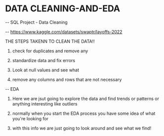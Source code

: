 # DATA CLEANING-AND-EDA

-- SQL Project - Data Cleaning

-- https://www.kaggle.com/datasets/swaptr/layoffs-2022


THE STEPS TAKENN TO CLEAN THE DATA!!

1. check for duplicates and remove any

2. standardize data and fix errors

3. Look at null values and see what 

4. remove any columns and rows that are not necessary

-- EDA

1. Here we are jsut going to explore the data and find trends or patterns or anything interesting like outliers

2. normally when you start the EDA process you have some idea of what you're looking for

3. with this info we are just going to look around and see what we find!
